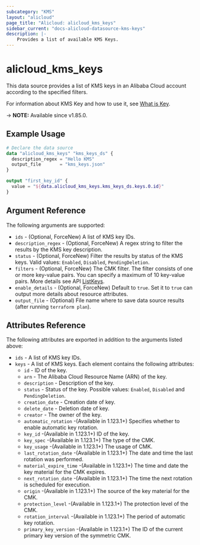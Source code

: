 ```yaml
---
subcategory: "KMS"
layout: "alicloud"
page_title: "Alicloud: alicloud_kms_keys"
sidebar_current: "docs-alicloud-datasource-kms-keys"
description: |-
    Provides a list of available KMS Keys.
---
```


# alicloud_kms_keys

This data source provides a list of KMS keys in an Alibaba Cloud account according to the specified filters.

For information about KMS Key and how to use it, see [What is Key](https://www.alibabacloud.com/help/en/kms/developer-reference/api-createkey).

-> **NOTE:** Available since v1.85.0.

## Example Usage

```terraform
# Declare the data source
data "alicloud_kms_keys" "kms_keys_ds" {
  description_regex = "Hello KMS"
  output_file       = "kms_keys.json"
}

output "first_key_id" {
  value = "${data.alicloud_kms_keys.kms_keys_ds.keys.0.id}"
}
```

## Argument Reference

The following arguments are supported:

* `ids` - (Optional, ForceNew) A list of KMS key IDs.
* `description_regex` - (Optional, ForceNew) A regex string to filter the results by the KMS key description.
* `status` - (Optional, ForceNew) Filter the results by status of the KMS keys. Valid values: `Enabled`, `Disabled`, `PendingDeletion`.
* `filters` - (Optional, ForceNew) The CMK filter. The filter consists of one or more key-value pairs. 
  You can specify a maximum of 10 key-value pairs. More details see API [ListKeys](https://www.alibabacloud.com/help/en/key-management-service/latest/listkeys).
* `enable_details` - (Optional, ForceNew) Default to `true`. Set it to `true` can output more details about resource attributes.
* `output_file` - (Optional) File name where to save data source results (after running `terraform plan`).

## Attributes Reference

The following attributes are exported in addition to the arguments listed above:

* `ids` -  A list of KMS key IDs.
* `keys` - A list of KMS keys. Each element contains the following attributes:
  * `id` - ID of the key.
  * `arn` - The Alibaba Cloud Resource Name (ARN) of the key.
  * `description` - Description of the key.
  * `status` - Status of the key. Possible values: `Enabled`, `Disabled` and `PendingDeletion`.
  * `creation_date` - Creation date of key.
  * `delete_date` - Deletion date of key.
  * `creator` - The owner of the key.
  * `automatic_rotation` -(Available in 1.123.1+) Specifies whether to enable automatic key rotation.
  * `key_id` -(Available in 1.123.1+)  ID of the key.
  * `key_spec` -(Available in 1.123.1+)  The type of the CMK.
  * `key_usage` -(Available in 1.123.1+)  The usage of CMK.
  * `last_rotation_date` -(Available in 1.123.1+)  The date and time the last rotation was performed.
  * `material_expire_time` -(Available in 1.123.1+)  The time and date the key material for the CMK expires.
  * `next_rotation_date` -(Available in 1.123.1+)  The time the next rotation is scheduled for execution. 
  * `origin` -(Available in 1.123.1+)  The source of the key material for the CMK.
  * `protection_level` -(Available in 1.123.1+)  The protection level of the CMK.
  * `rotation_interval` -(Available in 1.123.1+)  The period of automatic key rotation.
  * `primary_key_version` -(Available in 1.123.1+)  The ID of the current primary key version of the symmetric CMK. 
  
